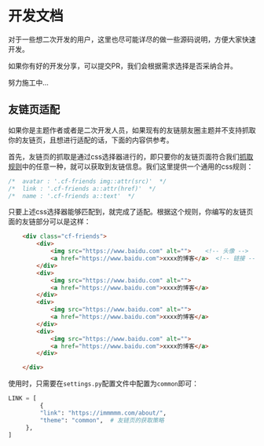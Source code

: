 # 开发文档

对于一些想二次开发的用户，这里也尽可能详尽的做一些源码说明，方便大家快速开发。

如果你有好的开发分享，可以提交PR，我们会根据需求选择是否采纳合并。

努力施工中...



## 友链页适配

如果你是主题作者或者是二次开发人员，如果现有的友链朋友圈主题并不支持抓取你的友链页，且想进行适配的话，下面的内容供参考。

首先，友链页的抓取是通过css选择器进行的，即只要你的友链页面符合我们[抓取规则](https://github.com/Rock-Candy-Tea/hexo-circle-of-friends/blob/main/hexo_circle_of_friends/utils/get_url.py)中的任意一种，就可以获取到友链信息。我们这里提供一个通用的css规则：

```css
/*  avatar : '.cf-friends img::attr(src)'  */
/*  link : '.cf-friends a::attr(href)'  */
/*  name : '.cf-friends a::text'  */
```

只要上述css选择器能够匹配到，就完成了适配。根据这个规则，你编写的友链页面的友链部分可以是这样：

```html
    <div class="cf-friends">
        <div>
            <img src="https://www.baidu.com" alt="">    <!-- 头像 -->
            <a href="https://www.baidu.com">xxxx的博客</a>  <!-- 链接 -->
        </div>
        <div>
            <img src="https://www.baidu.com" alt="">
            <a href="https://www.baidu.com">xxxx的博客</a>
        </div>
        <div>
            <img src="https://www.baidu.com" alt="">
            <a href="https://www.baidu.com">xxxx的博客</a>
        </div>
        <div>
            <img src="https://www.baidu.com" alt="">
            <a href="https://www.baidu.com">xxxx的博客</a>
        </div>

    </div>
```

使用时，只需要在`settings.py`配置文件中配置为`common`即可：

```python
LINK = [
         {
         "link": "https://immmmm.com/about/", 
         "theme": "common",  # 友链页的获取策略
     },
]
```

